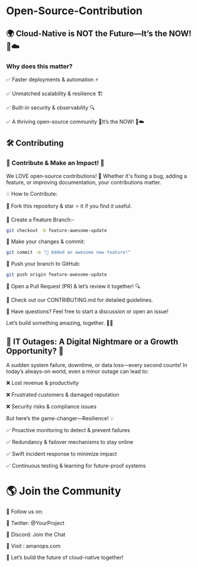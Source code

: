 # Open-Source-Contribution

## 🌍 Cloud-Native is NOT the Future—It’s the NOW! 🚀☁️

### Why does this matter?

✅ Faster deployments & automation ⚡

✅ Unmatched scalability & resilience 🏗️

✅ Built-in security & observability 🔍

✅ A thriving open-source community 🤝It’s the NOW! 🚀☁️

## 🛠️ Contributing

### 🤝 Contribute & Make an Impact! 🚀

We LOVE open-source contributions! 🎉 Whether it's fixing a bug, adding a feature, or improving documentation, your contributions matter.

💡 How to Contribute:

🔹 Fork this repository & star ⭐ it if you find it useful.

🔹 Create a Feature Branch:-

```bash
git checkout -b feature-awesome-update
````
🔹 Make your changes & commit:

````bash
git commit -m "🚀 Added an awesome new feature!"
````
🔹 Push your branch to GitHub:

````bash
git push origin feature-awesome-update
````
🔹 Open a Pull Request (PR) & let’s review it together! 🔍

📖 Check out our CONTRIBUTING.md for detailed guidelines.

💬 Have questions? Feel free to start a discussion or open an issue!

Let’s build something amazing, together. 🚀🔥

 ## 🚨 IT Outages: A Digital Nightmare or a Growth Opportunity? 🚨

A sudden system failure, downtime, or data loss—every second counts! In today’s always-on world, even a minor outage can lead to:

❌ Lost revenue & productivity

❌ Frustrated customers & damaged reputation

❌ Security risks & compliance issues

But here’s the game-changer—Resilience! 💡

✅ Proactive monitoring to detect & prevent failures

✅ Redundancy & failover mechanisms to stay online

✅ Swift incident response to minimize impact

✅ Continuous testing & learning for future-proof systems

# 🌎 Join the Community

📢 Follow us on:

🔹 Twitter: @YourProject

🔹 Discord: Join the Chat

🔹 Visit : amanops.com

🚀 Let’s build the future of cloud-native together!
 
